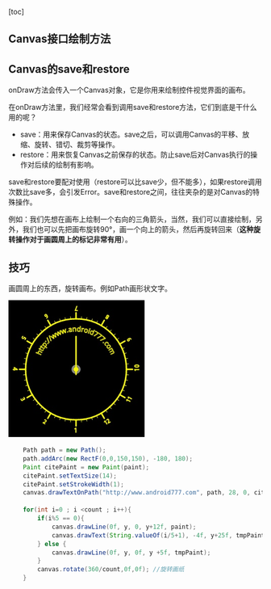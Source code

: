 [toc]

## Canvas接口绘制方法

## Canvas的save和restore
onDraw方法会传入一个Canvas对象，它是你用来绘制控件视觉界面的画布。

在onDraw方法里，我们经常会看到调用save和restore方法，它们到底是干什么用的呢？

- save：用来保存Canvas的状态。save之后，可以调用Canvas的平移、放缩、旋转、错切、裁剪等操作。
- restore：用来恢复Canvas之前保存的状态。防止save后对Canvas执行的操作对后续的绘制有影响。

save和restore要配对使用（restore可以比save少，但不能多），如果restore调用次数比save多，会引发Error。save和restore之间，往往夹杂的是对Canvas的特殊操作。

例如：我们先想在画布上绘制一个右向的三角箭头，当然，我们可以直接绘制，另外，我们也可以先把画布旋转90°，画一个向上的箭头，然后再旋转回来（**这种旋转操作对于画圆周上的标记非常有用**）。

## 技巧

画圆周上的东西，旋转画布。例如Path画形状文字。

![](img/canvas_trick_rotate.jpg)

```java
    Path path = new Path();
    path.addArc(new RectF(0,0,150,150), -180, 180);
    Paint citePaint = new Paint(paint);
    citePaint.setTextSize(14);
    citePaint.setStrokeWidth(1);
    canvas.drawTextOnPath("http://www.android777.com", path, 28, 0, citePaint);

    for(int i=0 ; i <count ; i++){
        if(i%5 == 0){
            canvas.drawLine(0f, y, 0, y+12f, paint);
            canvas.drawText(String.valueOf(i/5+1), -4f, y+25f, tmpPaint);
        } else {
            canvas.drawLine(0f, y, 0f, y +5f, tmpPaint);
        }
        canvas.rotate(360/count,0f,0f); //旋转画纸
    }
```





